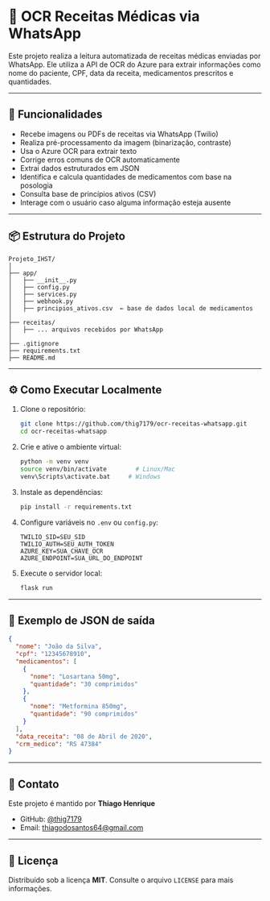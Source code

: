 # 🤖 OCR Receitas Médicas via WhatsApp

Este projeto realiza a leitura automatizada de receitas médicas enviadas por WhatsApp. Ele utiliza a API de OCR do Azure para extrair informações como nome do paciente, CPF, data da receita, medicamentos prescritos e quantidades.

---

## 🚀 Funcionalidades

- Recebe imagens ou PDFs de receitas via WhatsApp (Twilio)
- Realiza pré-processamento da imagem (binarização, contraste)
- Usa o Azure OCR para extrair texto
- Corrige erros comuns de OCR automaticamente
- Extrai dados estruturados em JSON
- Identifica e calcula quantidades de medicamentos com base na posologia
- Consulta base de princípios ativos (CSV)
- Interage com o usuário caso alguma informação esteja ausente

---

## 📦 Estrutura do Projeto

```
Projeto_IHST/
│
├── app/
│   ├── __init__.py
│   ├── config.py
│   ├── services.py
│   ├── webhook.py
│   ├── principios_ativos.csv  ← base de dados local de medicamentos
│
├── receitas/
│   ├── ... arquivos recebidos por WhatsApp
│
├── .gitignore
├── requirements.txt
├── README.md
```

---

## ⚙️ Como Executar Localmente

1. Clone o repositório:
   ```bash
   git clone https://github.com/thig7179/ocr-receitas-whatsapp.git
   cd ocr-receitas-whatsapp
   ```

2. Crie e ative o ambiente virtual:
   ```bash
   python -m venv venv
   source venv/bin/activate        # Linux/Mac
   venv\Scripts\activate.bat     # Windows
   ```

3. Instale as dependências:
   ```bash
   pip install -r requirements.txt
   ```

4. Configure variáveis no `.env` ou `config.py`:
   ```
   TWILIO_SID=SEU_SID
   TWILIO_AUTH=SEU_AUTH_TOKEN
   AZURE_KEY=SUA_CHAVE_OCR
   AZURE_ENDPOINT=SUA_URL_DO_ENDPOINT
   ```

5. Execute o servidor local:
   ```bash
   flask run
   ```

---

## 💬 Exemplo de JSON de saída

```json
{
  "nome": "João da Silva",
  "cpf": "12345678910",
  "medicamentos": [
    {
      "nome": "Losartana 50mg",
      "quantidade": "30 comprimidos"
    },
    {
      "nome": "Metformina 850mg",
      "quantidade": "90 comprimidos"
    }
  ],
  "data_receita": "08 de Abril de 2020",
  "crm_medico": "RS 47384"
}
```

---

## 📩 Contato

Este projeto é mantido por **Thiago Henrique**

- GitHub: [@thig7179](https://github.com/thig7179)
- Email: thiagodosantos64@gmail.com

---

## 📄 Licença

Distribuído sob a licença **MIT**. Consulte o arquivo `LICENSE` para mais informações.